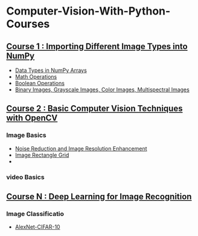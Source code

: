 # Computer-Vision-With-Python-Courses
###
## **[Course 1 : Importing Different Image Types into NumPy](https://github.com/faezeh-gholamrezaie/Computer-Vision-With-Python-Courses/tree/main/C1-NumPy)**<br> 
- [Data Types in NumPy Arrays](https://github.com/faezeh-gholamrezaie/Computer-Vision-With-Python-Courses/blob/main/C1-NumPy/Data_Types_in_NumPy.ipynb)
- [Math Operations](https://github.com/faezeh-gholamrezaie/Computer-Vision-With-Python-Courses/blob/main/C1-NumPy/numpy_array_math_operations.ipynb)
- [Boolean Operations](https://github.com/faezeh-gholamrezaie/Computer-Vision-With-Python-Courses/blob/main/C1-NumPy/Boolean_Operations.ipynb)
- [Binary Images, Grayscale Images, Color Images, Multispectral Images](https://github.com/faezeh-gholamrezaie/Computer-Vision-With-Python-Courses/blob/main/C1-NumPy/Type_of_image.ipynb)

## **[Course 2 : Basic Computer Vision Techniques with OpenCV](https://github.com/faezeh-gholamrezaie/Computer-Vision-With-Python-Courses/tree/main/C2-OpenCV)**<br> 

### **Image Basics**
- [Noise Reduction and Image Resolution Enhancement](https://github.com/faezeh-gholamrezaie/Computer-Vision-With-Python-Courses/blob/main/C2-OpenCV/Noise_Reduction_and_Image_Resolution_Enhancement.ipynb)
- [Image Rectangle Grid](https://github.com/faezeh-gholamrezaie/Computer-Vision-With-Python-Courses/blob/main/C2-OpenCV/Image_Rectangle_Grid.ipynb)
- 
### **video Basics**
## **[Course N : Deep Learning for Image Recognition](https://github.com/faezeh-gholamrezaie/Computer-Vision-With-Python-Courses/tree/main/Cn-Deep%20Learning)**<br> 

### **Image Classificatio**
- [AlexNet-CIFAR-10](https://github.com/faezeh-gholamrezaie/Computer-Vision-With-Python-Courses/blob/main/Cn-Deep%20Learning/AlexNet-CIFAR-10.ipynb)

